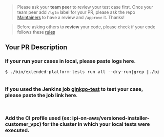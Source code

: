 > Please ask your **team peer** to review your test case first. Once your team peer add `/lgtm` label for your PR, please ask the repo [Maintainers](https://github.com/openshift/openshift-tests-private/blob/master/OWNERS) to have a review and `/approve` it. Thanks!

> Before asking others to **review** your code, please check if your code follows these [rules](https://github.com/openshift/openshift-tests-private/tree/master/test/README.md)
## Your PR Description



### If your run your cases in local, please paste logs here.
<pre>
$ ./bin/extended-platform-tests run all --dry-run|grep <Your-TestCase-ID>|./bin/extended-platform-tests run -f -

</pre>
### If you used the Jenkins job [ginkgo-test](https://mastern-jenkins-csb-openshift-qe.apps.ocp-c1.prod.psi.redhat.com/job/ocp-common/job/ginkgo-test/) to test your case, please paste the job link here.
<pre>

</pre>

### Add the CI profile used (ex: ipi-on-aws/versioned-installer-customer\_vpc) for the cluster in which your local tests were executed.
<pre>

</pre>
